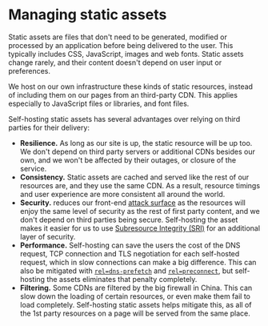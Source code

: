 # Managing static assets

Static assets are files that don't need to be generated, modified or processed by an application before being delivered to the user. This typically includes CSS, JavaScript, images and web fonts. Static assets change rarely, and their content doesn't depend on user input or preferences.

We host on our own infrastructure these kinds of static resources, instead of including them on our pages from an third-party CDN. This applies especially to JavaScript files or libraries, and font files.

Self-hosting static assets has several advantages over relying on third parties for their delivery:

* **Resilience.** As long as our site is up, the static resource will be up too. We don't depend on third party servers or additional CDNs besides our own, and we won't be affected by their outages, or closure of the service.
* **Consistency.** Static assets are cached and served like the rest of our resources are, and they use the same CDN. As a result, resource timings and user experience are more consistent all around the world.
* **Security.** reduces our front-end [attack surface](https://en.wikipedia.org/wiki/Attack_surface) as the resources will enjoy the same level of security as the rest of first party content, and we don't depend on third parties being secure. Self-hosting the asset makes it easier for us to use [Subresource Integrity (SRI)](https://developer.mozilla.org/en-US/docs/Web/Security/Subresource_Integrity) for an additional layer of security.
* **Performance.** Self-hosting can save the users the cost of the DNS request, TCP connection and TLS negotiation for each self-hosted request, which in slow connections can make a big difference. This can also be mitigated with [`rel=dns-prefetch`](https://developer.mozilla.org/en-US/docs/Learn/Performance/dns-prefetch) and [`rel=preconnect`](https://developer.mozilla.org/en-US/docs/Web/HTML/Link_types/preconnect), but self-hosting the assets eliminates that penalty completely.
* **Filtering.** Some CDNs are filtered by the big firewall in China. This can slow down the loading of certain resources, or even make them fail to load completely. Self-hosting static assets helps mitigate this, as all of the 1st party resources on a page will be served from the same place.

